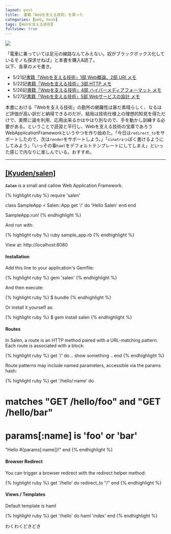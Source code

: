 ```yaml
---
layout: post
title:  書籍「Webを支える技術」を買った
categories: [web, book]
tags: [Webを支える技術]
fullview: true
---
```



<a href="http://www.amazon.co.jp/gp/product/4774142042/ref=as_li_qf_sp_asin_il?ie=UTF8&camp=247&creative=1211&creativeASIN=4774142042&linkCode=as2&tag=msmsum-22"><img border="0" src="http://ws-fe.amazon-adsystem.com/widgets/q?_encoding=UTF8&ASIN=4774142042&Format=_SL250_&ID=AsinImage&MarketPlace=JP&ServiceVersion=20070822&WS=1&tag=msmsum-22" ></a><img src="http://ir-jp.amazon-adsystem.com/e/ir?t=msmsum-22&l=as2&o=9&a=4774142042" width="1" height="1" border="0" alt="" style="text-align:center border:none !important; margin:0px !important;" />

「電車に乗っていては足元の線路なんてみえない。奴がブラックボックス化しているモノも探求せねば」と本書を購入&読了。  
以下、各章のメモ書き。  

 - 5/21記[書籍「Webを支える技術」1部 Web概論、2部 URI メモ](http://kyuden.org/web/book/2014/05/21/web-book-1-2.html)
 - 5/22記[書籍「Webを支える技術」3部 HTTP メモ](http://kyuden.org/web/book/2014/05/22/web-book-3.html)
 - 5/26記[書籍「Webを支える技術」4部 ハイパーメディアフォーマット メモ](http://kyuden.org/web/book/2014/05/26/web-book-4.html)
 - 5/27記[書籍「Webを支える技術」5部 Webサービスの設計 メモ](http://kyuden.org/web/book/2014/05/27/web-book-5.html)

本書における「Webを支える技術」の勘所の網羅性は甚だ素晴らしく、なるほど評価が高い訳だと納得できるのだが、結局は技術仕様上の理想的知見を得ただけで、実際に論を利用、応用出来るかはやはり別なので、手を動かし訓練する必要がある。ということで読習と平行し、Webを支える技術の宝庫であろうWebApplicationFrameworkというやつを作り始めた。「今日は`redirect_to`をサポートしたので、次は`render`をサポートしよう。」「`sinatra`っぽく書けるようにしてみよう」「いっその事`haml`をデフォルトテンプレートにしてしまえ」といった感じで内なりに楽しんでいる。おすすめ。

---

## [[Kyuden/salen]](https://github.com/Kyuden/salen)
***`Salen`*** is a small and callow Web Application Framework. 

{% highlight ruby %}
require 'salen'

class SampleApp < Salen::App
  get '/' do
    'Hello Salen'
  end
end

SampleApp.run!
{% endhighlight %}

And run with:

{% highlight ruby %}
ruby sample_app.rb
{% endhighlight %}

View at: http://localhost:8080

#### Installation

Add this line to your application's Gemfile:

{% highlight ruby %}
  gem 'salen'
{% endhighlight %}

And then execute:

{% highlight ruby %}
  $ bundle
{% endhighlight %}

Or install it yourself as:

{% highlight ruby %}
  $ gem install salen
{% endhighlight %}

#### Routes

In Salen, a route is an HTTP method paired with a URL-matching pattern. Each route is associated with a block:

{% highlight ruby %}
get '/' do
  .. show something ..
end
{% endhighlight %}

Route patterns may include named parameters, accessible via the params hash:

{% highlight ruby %}
get '/hello/:name' do
  # matches "GET /hello/foo" and "GET /hello/bar"
  # params[:name] is 'foo' or 'bar'
  "Hello #{params[:name]}!"
end
{% endhighlight %}

#### Browser Redirect

You can trigger a browser redirect with the redirect helper method:

{% highlight ruby %}
get '/hello' do
  redirect_to "/"
end
{% endhighlight %}

#### Views / Templates

Default template is haml

{% highlight ruby %}
  get '/hello' do
    haml 'index'
  end
{% endhighlight %}

わくわくどきどき  

